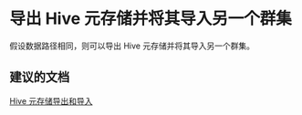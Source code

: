 <properties
    pageTitle="Hive metastore import"
    description="Hive 元存储导入"
    service="microsoft.hdinsight"
    resource="clusters"
    authors="bharathsreenivas"
    displayOrder="14"
    selfHelpType="resource"
    supportTopicIds="32511189"
    resourceTags=""
    productPesIds="15078"
    cloudEnvironments="public"
/>


# 导出 Hive 元存储并将其导入另一个群集
<a id="exporting-hive-metastore-and-importing-it-on-another-cluster" class="xliff"></a>

假设数据路径相同，则可以导出 Hive 元存储并将其导入另一个群集。

## **建议的文档**
<a id="recommended-documents" class="xliff"></a>
[Hive 元存储导出和导入](https://hdinsight.github.io/hive/hive-export-import-metastore.html)<br>

